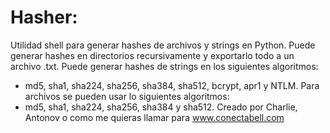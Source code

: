 # Hasher:
Utilidad shell para generar hashes de archivos y strings en Python.
Puede generar hashes en directorios recursivamente y exportarlo todo a un archivo .txt. 
Puede generar hashes de strings en los siguientes algoritmos:
  - md5, sha1, sha224, sha256, sha384, sha512, bcrypt, apr1 y NTLM. 
Para archivos se pueden usar lo siguientes algoritmos: 
  - md5, sha1, sha224, sha256, sha384 y sha512.
Creado por Charlie, Antonov o como me quieras llamar para www.conectabell.com
